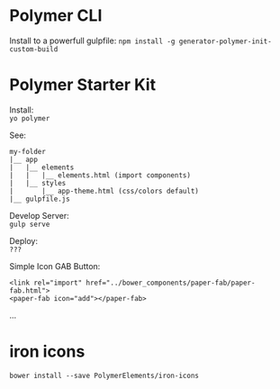 # Polymer CLI

Install to a powerfull gulpfile:
```npm install -g generator-polymer-init-custom-build```

# Polymer Starter Kit

Install:  
```yo polymer```

See:  
```
my-folder
|__ app
|   |__ elements
|   |   |__ elements.html (import components)
|   |__ styles
|       |__ app-theme.html (css/colors default)
|__ gulpfile.js
```

Develop Server:  
```gulp serve```

Deploy:  
```???```

Simple Icon GAB Button:
```
<link rel="import" href="../bower_components/paper-fab/paper-fab.html">
<paper-fab icon="add"></paper-fab>
```

...

# iron icons

```bower install --save PolymerElements/iron-icons```
